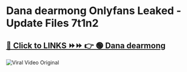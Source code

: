 
 # Dana dearmong Onlyfans Leaked - Update Files 7t1n2

## <h2><a href="https://clipsfans.com/Dana_dearmong&ref=git">🔗 Click to LINKS ⏩⏩ 👉 🟢 Dana dearmong </a></h2>

<a href="https://clipsfans.com/Dana_dearmong&ref=git" rel="nofollow" data-target="animated-image.originalLink"><img src="https://i.ibb.co.com/xMMVF88/686577567.gif" alt="Viral Video Original" style="max-width: 100%; display: inline-block;" data-target="animated-image.originalImage"></a>

